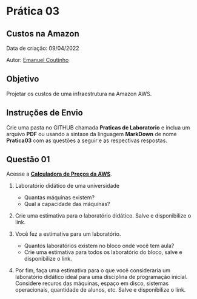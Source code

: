 # Prática 03

## Custos na Amazon

Data de criação: 09/04/2022

Autor: [Emanuel Coutinho](https://github.com/emanuelcoutinho)

## Objetivo
Projetar os custos de uma infraestrutura na Amazon AWS.


## Instruções de Envio

Crie uma pasta no GITHUB chamada **Praticas de Laboratorio** e inclua um arquivo **PDF** ou usando a sintaxe da linguagem **MarkDown** de nome **Pratica03** com as questões a seguir e as respectivas respostas.

## Questão 01

Acesse a [**Calculadora de Preços da AWS**](https://calculator.aws/).

1. Laboratório didático de uma universidade
   - Quantas máquinas existem?
   - Qual a capacidade das máquinas?

2. Crie uma estimativa para o laboratório didático. Salve e disponibilize o link.

3. Você fez a estimativa para um laboratório. 
   - Quantos laboratórios existem no bloco onde você tem aula?
   - Crie uma estimativa para todos os laboratório do bloco, salve e disponibilize o link.

4. Por fim, faça uma estimativa para o que você consideraria um laboratório didático ideal para uma disciplina de programação inicial. Considere recuros das máquinas, espaço em disco, sistemas operacionais, quantidade de alunos, etc. Salve e disponibilize o link.





